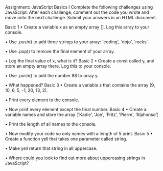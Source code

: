 Assignment: JavaScript Basics I
Complete the following challenges using JavaScript. After each challenge, comment out the code you wrote and move onto the next challenge. Submit your answers in an HTML document.

Basic 1
• Create a variable x as an empty array []. Log this array to your console.

• Use .push() to add three strings to your array: 'coding', 'dojo', 'rocks'.

• Use .pop() to remove the final element of your array.

• Log the final value of x, what is it?
Basic 2
• Create a const called y, and store an empty array there. Log this to your console.

• Use .push() to add the number 88 to array y.

• What happened?
Basic 3
• Create a variable z that contains the array [9, 10, 6, 5, -1, 20, 13, 2].

• Print every element to the console.

• Now print every element except the final number.
Basic 4
• Create a variable names and store the array ['Kadie', 'Joe', 'Fritz', 'Pierre', 'Alphonso']

• Print the length of all names to the console.

• Now modify your code so only names with a length of 5 print.
Basic 5
• Create a function yell that takes one parameter called string.

• Make yell return that string in all uppercase.

• Where could you look to find out more about uppercasing strings in JavaScript?
